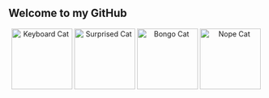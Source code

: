 ## Welcome to my GitHub

<p align="center">
  <img src="https://media.giphy.com/media/JIX9t2j0ZTN9S/giphy.gif" width="120" title="Keyboard Cat">
  <img src="https://media.giphy.com/media/3oriO0OEd9QIDdllqo/giphy.gif" width="120" title="Surprised Cat">
  <img src="https://media.giphy.com/media/vFKqnCdLPNOKc/giphy.gif" width="120" title="Bongo Cat">
  <img src="https://media.giphy.com/media/nR4L10XlJcSeQ/giphy.gif" width="120" title="Nope Cat">
</p>
